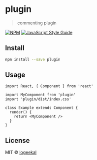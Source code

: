 # plugin

> commenting plugin

[![NPM](https://img.shields.io/npm/v/plugin.svg)](https://www.npmjs.com/package/plugin) [![JavaScript Style Guide](https://img.shields.io/badge/code_style-standard-brightgreen.svg)](https://standardjs.com)

## Install

```bash
npm install --save plugin
```

## Usage

```tsx
import React, { Component } from 'react'

import MyComponent from 'plugin'
import 'plugin/dist/index.css'

class Example extends Component {
  render() {
    return <MyComponent />
  }
}
```

## License

MIT © [logeekal](https://github.com/logeekal)
